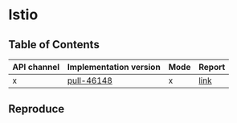 # Istio

## Table of Contents

|API channel|Implementation version|Mode|Report|
|-----------|----------------------|----|------|
|x|[pull-46148](https://github.com/istio/istio/pull/46148)|x|[link](./pull-46148-report.yaml)|

## Reproduce
